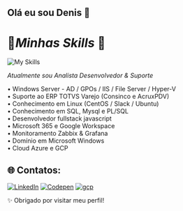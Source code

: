 ## Olá eu sou Denis 👋

# 📌*Minhas Skills* 📌

![My Skills](https://skillicons.dev/icons?i=windows,linux,html,css,js,react,nodejs,python,mysql,github,grafana,azure,gcp)

*Atualmente sou Analista Desenvolvedor & Suporte* <p>

• Windows Server - AD / GPOs / IIS / File Server  / Hyper-V<br>
• Suporte ao ERP TOTVS Varejo (Consinco e AcruxPDV)<br>
• Conhecimento em Linux (CentOS / Slack / Ubuntu)<br>
• Conhecimento em SQL, Mysql e PL/SQL<br>
• Desenvolvedor fullstack javascript<br>
• Microsoft 365 e Google Workspace<br>
• Monitoramento Zabbix & Grafana<br>
• Domínio em Microsoft Windows<br>
• Cloud Azure e GCP<br>




## 🌐 Contatos:
[![LinkedIn](https://skillicons.dev/icons?i=linkedin)](https://www.linkedin.com/in/denison-marques/) 
[![Codepen](https://skillicons.dev/icons?i=codepen)](https://codepen.io/denison-marques) 
[![gcp](https://skillicons.dev/icons?i=gcp)](mailto:denisom.m@gmail.com)


✨ Obrigado por visitar meu perfil!
